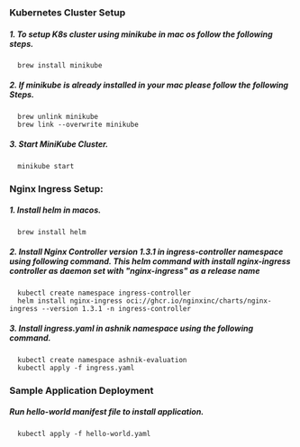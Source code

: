 ### Kubernetes Cluster Setup

##### 1. To setup K8s cluster using minikube in mac os follow the following steps.
      
      brew install minikube
   
##### 2. If minikube is already installed in your mac please follow the following Steps.
      
      brew unlink minikube
      brew link --overwrite minikube
   
##### 3. Start MiniKube Cluster.

      minikube start
   
### Nginx Ingress Setup:  

##### 1. Install helm in macos.

      brew install helm
   
##### 2. Install Nginx Controller version 1.3.1 in ingress-controller namespace using following command. This helm command with install nginx-ingress controller as daemon set with "nginx-ingress" as a release name

      kubectl create namespace ingress-controller  
      helm install nginx-ingress oci://ghcr.io/nginxinc/charts/nginx-ingress --version 1.3.1 -n ingress-controller

##### 3. Install ingress.yaml in ashnik namespace using the following command.
   
      kubectl create namespace ashnik-evaluation
      kubectl apply -f ingress.yaml 
      
### Sample Application Deployment

##### Run hello-world manifest file to install application.

      kubectl apply -f hello-world.yaml
